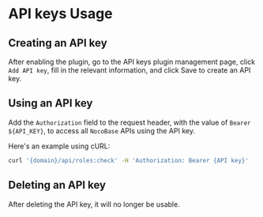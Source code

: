 # API keys Usage

## Creating an API key

After enabling the plugin, go to the API keys plugin management page, click `Add API key`, fill in the relevant information, and click Save to create an API key.

## Using an API key

Add the `Authorization` field to the request header, with the value of `Bearer ${API_KEY}`, to access all `NocoBase` APIs using the API key.

Here's an example using cURL:

```bash
curl '{domain}/api/roles:check' -H 'Authorization: Bearer {API key}'
```

## Deleting an API key

After deleting the API key, it will no longer be usable.
